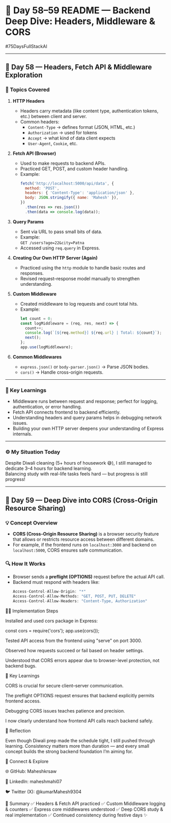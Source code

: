 # 📘 Day 58–59 README — Backend Deep Dive: Headers, Middleware & CORS  
#75DaysFullStackAI  

---

## 📅 **Day 58 — Headers, Fetch API & Middleware Exploration**

### 🧠 Topics Covered  
1. **HTTP Headers**
   - Headers carry metadata (like content type, authentication tokens, etc.) between client and server.
   - Common headers:  
     - `Content-Type` → defines format (JSON, HTML, etc.)  
     - `Authorization` → used for tokens  
     - `Accept` → what kind of data client expects  
     - `User-Agent`, `Cookie`, etc.  

2. **Fetch API (Browser)**
   - Used to make requests to backend APIs.
   - Practiced GET, POST, and custom header handling.
   - Example:
     ```js
     fetch('http://localhost:5000/api/data', {
       method: 'POST',
       headers: { 'Content-Type': 'application/json' },
       body: JSON.stringify({ name: 'Mahesh' }),
     })
       .then(res => res.json())
       .then(data => console.log(data));
     ```

3. **Query Params**
   - Sent via URL to pass small bits of data.
   - Example:  
     `GET /users?age=22&city=Patna`
   - Accessed using `req.query` in Express.

4. **Creating Our Own HTTP Server (Again)**
   - Practiced using the `http` module to handle basic routes and responses.
   - Revised request–response model manually to strengthen understanding.

5. **Custom Middleware**
   - Created middleware to log requests and count total hits.
   - Example:
     ```js
     let count = 0;
     const logMiddleware = (req, res, next) => {
       count++;
       console.log(`[${req.method}] ${req.url} | Total: ${count}`);
       next();
     };
     app.use(logMiddleware);
     ```

6. **Common Middlewares**
   - `express.json()` or `body-parser.json()` → Parse JSON bodies.
   - `cors()` → Handle cross-origin requests.

---

### 🧩 Key Learnings  
- Middleware runs between request and response; perfect for logging, authentication, or error handling.  
- Fetch API connects frontend to backend efficiently.  
- Understanding headers and query params helps in debugging network issues.  
- Building your own HTTP server deepens your understanding of Express internals.  

---

### ⚙️ My Situation Today  
Despite Diwali cleaning (5+ hours of housework 😅), I still managed to dedicate 3–4 hours for backend learning.  
Balancing study with real-life tasks feels hard — but progress is still progress!  

---

## 📅 **Day 59 — Deep Dive into CORS (Cross-Origin Resource Sharing)**

### 💡 Concept Overview  
- **CORS (Cross-Origin Resource Sharing)** is a browser security feature that allows or restricts resource access between different domains.  
- For example, if the frontend runs on `localhost:3000` and backend on `localhost:5000`, CORS ensures safe communication.  

### 🔍 How It Works  
- Browser sends a **preflight (OPTIONS)** request before the actual API call.  
- Backend must respond with headers like:  
  ```js
  Access-Control-Allow-Origin: "*"
  Access-Control-Allow-Methods: "GET, POST, PUT, DELETE"
  Access-Control-Allow-Headers: "Content-Type, Authorization"
🧑‍💻 Implementation Steps

Installed and used cors package in Express:

const cors = require('cors');
app.use(cors());


Tested API access from the frontend using "serve" on port 3000.

Observed how requests succeed or fail based on header settings.

Understood that CORS errors appear due to browser-level protection, not backend bugs.

🧠 Key Learnings

CORS is crucial for secure client–server communication.

The preflight OPTIONS request ensures that backend explicitly permits frontend access.

Debugging CORS issues teaches patience and precision.

I now clearly understand how frontend API calls reach backend safely.

💬 Reflection

Even though Diwali prep made the schedule tight, I still pushed through learning.
Consistency matters more than duration — and every small concept builds the strong backend foundation I’m aiming for.

🔗 Connect & Explore

🌐 GitHub: Maheshkrsaw

💼 LinkedIn: maheshmahi07

🐦 Twitter (X): @kumarMahesh9304

🧾 Summary
✅ Headers & Fetch API practiced
✅ Custom Middleware logging & counters
✅ Express core middlewares understood
✅ Deep CORS study & real implementation
✅ Continued consistency during festive days ✨